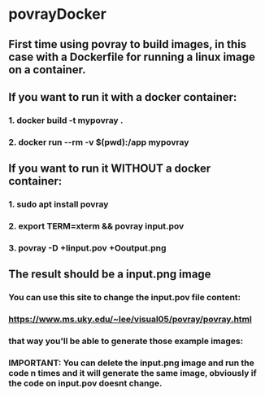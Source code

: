 # povrayDocker
## First time using povray to build images, in this case with a Dockerfile for running a linux image on a container.

## If you want to run it with a docker container:
### 1. docker build -t mypovray .
### 2. docker run --rm -v $(pwd):/app mypovray

## If you want to run it WITHOUT a docker container:
### 1. sudo apt install povray
### 2. export TERM=xterm && povray input.pov
### 3. povray -D +Iinput.pov +Ooutput.png

## The result should be a input.png image 
### You can use this site to change the input.pov file content:
### https://www.ms.uky.edu/~lee/visual05/povray/povray.html
### that way you'll be able to generate those example images:
### IMPORTANT: You can delete the input.png image and run the code n times and it will generate the same image, obviously if the code on input.pov doesnt change.

